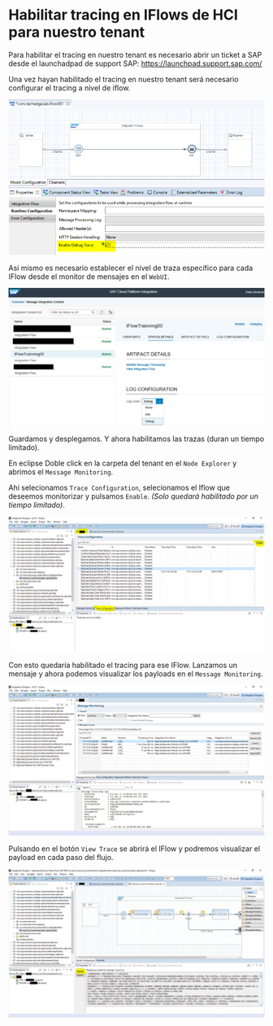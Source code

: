 # Habilitar tracing en IFlows de HCI para nuestro tenant

Para habilitar el tracing en nuestro tenant es necesario abrir un ticket a SAP desde el launchadpad de support SAP: <https://launchpad.support.sap.com/>

Una vez hayan habilitado el tracing en nuestro tenant será  necesario configurar el tracing a nivel de iflow. 

![](img/08.tracing.01.png)

Así mismo es necesario establecer el nivel de traza específico para cada IFlow desde el monitor de mensajes en el `WebUI`.

![](img/08.tracing.02.png)

Guardamos y desplegamos. Y ahora habilitamos las trazas (duran un tiempo limitado).

En eclipse Doble click en la carpeta del tenant en el `Node Explorer` y abrimos el `Message Monitoring`.

Ahí selecionamos `Trace Configuration`, selecionamos el Iflow que deseemos monitorizar y pulsamos `Enable`. *(Solo quedará habilitado por un tiempo limitado)*.

![](img/08.tracing.03.png)

Con esto quedaría habilitado el tracing para ese IFlow.
Lanzamos un mensaje y ahora podemos visualizar los payloads en el `Message Monitoring`.

![](img/08.tracing.04.png)

Pulsando en el botón `View Trace` se abrirá el IFlow y podremos visualizar el payload en cada paso del flujo.

![](img/08.tracing.05.png)
